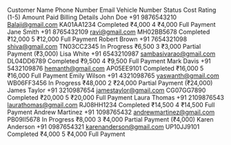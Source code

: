 Customer Name	Phone Number	Email	Vehicle Number	Status	Cost	Rating (1-5)	Amount Paid	Billing Details
John Doe	+91 9876543210	Balaji@gmail.com	KA01AA1234	Completed	₹4,000	4	₹4,000	Full Payment
Jane Smith	+91 8765432109	ravi@gmail.com	MH02BB5678	Completed	₹12,000	5	₹12,000	Full Payment
Robert Brown	+91 7654321098	shiva@gmail.com	TN03CC2345	In Progress	₹6,500	3	₹3,000	Partial Payment (₹3,000)
Lisa White	+91 6543210987	sambasivarao@gmail.com	DL04DD6789	Completed	₹9,500	4	₹9,500	Full Payment
Mark Davis	+91 5432109876	hemanth@gmail.com	AP05EE9101	Completed	₹16,000	5	₹16,000	Full Payment
Emily Wilson	+91 4321098765	yaswanth@gmail.com	WB06FF3456	In Progress	₹48,000	2	₹24,000	Partial Payment (₹24,000)
James Taylor	+91 3210987654	jamestaylor@gmail.com	CG07GG7890	Completed	₹20,000	5	₹20,000	Full Payment
Laura Thomas	+91 2109876543	laurathomas@gmail.com	RJ08HH1234	Completed	₹14,500	4	₹14,500	Full Payment
Andrew Martinez	+91 1098765432	andrewmartinez@gmail.com	PB09II5678	In Progress	₹8,000	3	₹4,000	Partial Payment (₹4,000)
Karen Anderson	+91 0987654321	karenanderson@gmail.com	UP10JJ9101	Completed	₹4,000	5	₹4,000	Full Payment
